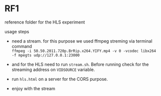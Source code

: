 # RF1
reference folder for the HLS experiment

usage steps

  - need a stream. for this purpose we used ffmpeg streming via terminal command\
  `ffmpeg -i 50.50.2011.720p.BrRip.x264.YIFY.mp4 -v 0 -vcodec libx264 -f mpegts udp://127.0.0.1:23000`
  
  - and for the HLS need to run `stream.sh`. Before running check for the streaming address on `VIDSOURCE` variable.

  - run `hls.html` on a server for the CORS purpose.

  - enjoy with the stream